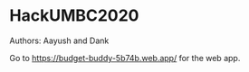 # HackUMBC2020
Authors: Aayush and Dank

Go to https://budget-buddy-5b74b.web.app/ for the web app.
